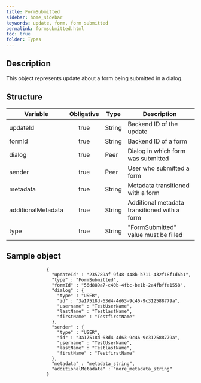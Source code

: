 ```yaml
---
title: FormSubmitted
sidebar: home_sidebar
keywords: update, form, form submitted
permalink: formsubmitted.html
toc: true
folder: Types
---
```


## Description

<p> This object represents update  about a form being submitted in a dialog.
</p>

## Structure

| Variable  | Obligative  |Type| Description
|---|:---:|---|---|
| updateId  | true |String| Backend ID of the update |
| formId  | true |String| Backend ID of a form |
| dialog  | true |Peer |  Dialog in which form was submitted |
| sender  | true |Peer |  User who submitted a form  |
| metadata  | true | String | Metadata transitioned with a form  |
| additionalMetadata  | true | String| Additional metadata transitioned with a form |
| type  | true | String | "FormSubmitted" value must be filled

## Sample object

```
               {
                 "updateId" : "235789af-9f48-448b-b711-432f18f1d6b1",
                 "type" : "FormSubmitted",
                 "formId" : "56d889a7-c40b-4fbc-be1b-2a4fbffe1558",
                 "dialog" : {
                   "type" : "USER",
                   "id" : "3a17518d-63d4-4d63-9c46-9c312588779a",
                   "username" : "TestUserName",
                   "lastName" : "TestlastName",
                   "firstName" : "TestfirstName"
                 },
                 "sender" : {
                   "type" : "USER",
                   "id" : "3a17518d-63d4-4d63-9c46-9c312588779a",
                   "username" : "TestUserName",
                   "lastName" : "TestlastName",
                   "firstName" : "TestfirstName"
                 },
                 "metadata" : "metadata_string",
                 "additionalMetadata" : "more_metadata_string"
               }
```
